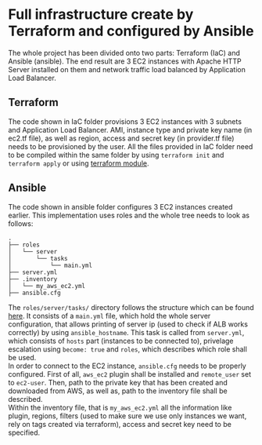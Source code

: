 # Full infrastructure create by Terraform and configured by Ansible
The whole project has been divided onto two parts: Terraform (IaC) and Ansible (ansible). The end result are 3 EC2 instances with Apache HTTP Server installed on them and network traffic load balanced by Application Load Balancer.
## Terraform
The code shown in IaC folder provisions 3 EC2 instances with 3 subnets and Application Load Balancer. AMI, instance type and private key name (in ec2.tf file), as well as region, access and secret key (in provider.tf file) needs to be provisioned by the user. All the files provided in IaC folder need to be compiled within the same folder by using ```terraform init``` and ```terraform apply``` or using [terraform module](https://www.terraform.io/language/modules/syntax).
## Ansible
The code shown in ansible folder configures 3 EC2 instances created earlier. This implementation uses roles and the whole tree needs to look as follows:
```
.
├── roles
│   └── server
│       └── tasks
│           └── main.yml
├── server.yml
├── .inventory
│   └── my_aws_ec2.yml
├── ansible.cfg
```
The ```roles/server/tasks/``` directory follows the structure which can be found [here](https://docs.ansible.com/ansible/latest/user_guide/playbooks_reuse_roles.html#id2). It consists of a ```main.yml``` file, which hold the whole server configuration, that allows printing of server ip (used to check if ALB works correctly) by using ```ansible_hostname```. This task is called from ```server.yml```, which consists of ```hosts``` part (instances to be connected to), privelage escalation using ```become: true``` and ```roles```, which describes which role shall be used.<br />
In order to connect to the EC2 instance, ```ansible.cfg``` needs to be properly configured. First of all, ```aws_ec2``` plugin shall be installed and ```remote_user``` set to ```ec2-user```. Then, path to the private key that has been created and downloaded from AWS, as well as, path to the inventory file shall be described.<br />
Within the inventory file, that is ```my_aws_ec2.yml``` all the information like plugin, regions, filters (used to make sure we use only instances we want, rely on tags created via terraform), access and secret key need to be specified.
